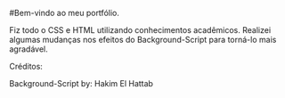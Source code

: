 #Bem-vindo ao meu portfólio.

Fiz todo o CSS e HTML utilizando conhecimentos acadêmicos.
Realizei algumas mudanças nos efeitos do Background-Script para torná-lo mais agradável.

Créditos:

Background-Script by: Hakim El Hattab

